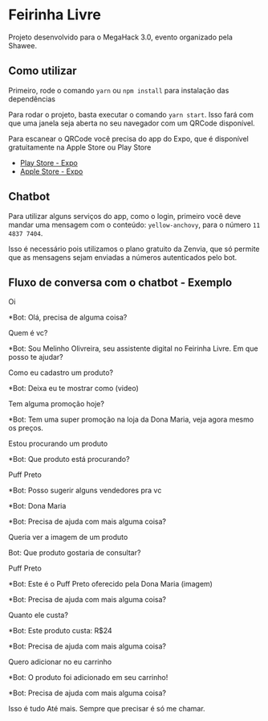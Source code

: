 # Feirinha Livre

Projeto desenvolvido para o MegaHack 3.0, evento organizado pela Shawee.

## Como utilizar

Primeiro, rode o comando `yarn` ou `npm install` para instalação das dependências

Para rodar o projeto, basta executar o comando `yarn start`. Isso fará com que uma janela seja aberta no seu navegador com um QRCode disponível.

Para escanear o QRCode você precisa do app do Expo, que é disponível gratuitamente na Apple Store ou Play Store

* [Play Store - Expo](https://play.google.com/store/apps/details?id=host.exp.exponent&hl=pt_BR)
* [Apple Store - Expo](https://apps.apple.com/br/app/expo-client/id982107779)

## Chatbot

Para utilizar alguns serviços do app, como o login, primeiro você deve mandar uma mensagem com o conteúdo: `yellow-anchovy`, para o número `11 4837 7404`.

Isso é necessário pois utilizamos o plano gratuito da Zenvia, que só permite que as mensagens sejam enviadas a números autenticados pelo bot.

## Fluxo de conversa com o chatbot - Exemplo

Oi

*Bot: Olá, precisa de alguma coisa?

Quem é vc?

*Bot: Sou Melinho Olivreira, seu assistente digital no Feirinha Livre. Em que posso te ajudar?

Como eu cadastro um produto?

*Bot: Deixa eu te mostrar como  (video)

Tem alguma promoção hoje?

*Bot: Tem uma super promoção na loja da Dona Maria, veja agora mesmo os preços.

Estou procurando um produto

*Bot: Que produto está procurando?

Puff Preto

*Bot: Posso sugerir alguns vendedores pra vc

*Bot: Dona Maria

*Bot: Precisa de ajuda com mais alguma coisa?

Queria ver a imagem de um produto

Bot: Que produto gostaria de consultar?

Puff Preto

*Bot: Este é o Puff Preto oferecido pela Dona Maria (imagem)

*Bot: Precisa de ajuda com mais alguma coisa?

Quanto ele custa?

*Bot: Este produto custa: R$24

*Bot: Precisa de ajuda com mais alguma coisa?

Quero adicionar no eu carrinho

*Bot: O produto foi adicionado em seu carrinho!

*Bot: Precisa de ajuda com mais alguma coisa?

Isso é tudo
Até mais. Sempre que precisar é só me chamar.
